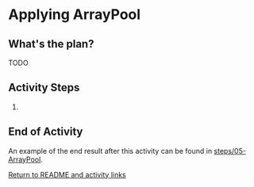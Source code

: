 # Applying ArrayPool

## What's the plan?

TODO

## Activity Steps

1. 

## End of Activity

An example of the end result after this activity can be found in [steps/05-ArrayPool](../steps/05-ArrayPool).

[Return to README and activity links](../README.md)